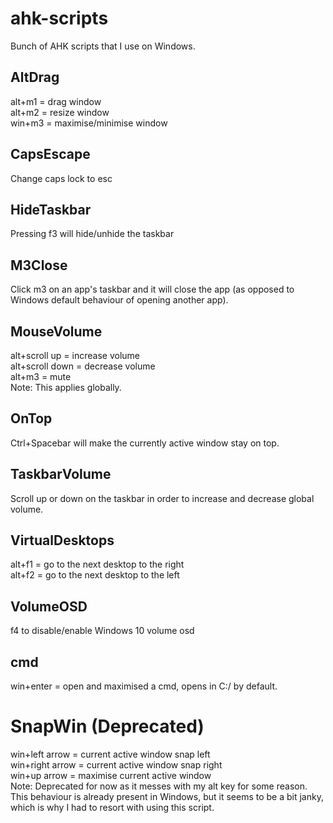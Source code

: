 # ahk-scripts

Bunch of AHK scripts that I use on Windows.<br>

## AltDrag

alt+m1 = drag window<br>
alt+m2 = resize window<br>
win+m3 = maximise/minimise window<br>

## CapsEscape

Change caps lock to esc <br>

## HideTaskbar

Pressing f3 will hide/unhide the taskbar<br>

## M3Close

Click m3 on an app's taskbar and it will close the app (as opposed to Windows default behaviour of opening another app).<br>

## MouseVolume

alt+scroll up = increase volume<br>
alt+scroll down = decrease volume<br>
alt+m3 = mute<br>
Note: This applies globally.<br>

## OnTop

Ctrl+Spacebar will make the currently active window stay on top.<br>

## TaskbarVolume

Scroll up or down on the taskbar in order to increase and decrease global volume.<br>

## VirtualDesktops

alt+f1 = go to the next desktop to the right<br>
alt+f2 = go to the next desktop to the left<br>

## VolumeOSD

f4 to disable/enable Windows 10 volume osd

## cmd

win+enter = open and maximised a cmd, opens in C:/ by default.<br>

# SnapWin (Deprecated)

win+left arrow = current active window snap left<br>
win+right arrow = current active window snap right<br>
win+up arrow = maximise current active window<br>
Note: Deprecated for now as it messes with my alt key for some reason. This behaviour is already present in Windows, but it seems to be a bit janky, which is why I had to resort with using this script.<br>

